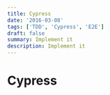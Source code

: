 ```yaml
---
title: Cypress
date: '2016-03-08'
tags: ['TDD', 'Cypress', 'E2E']
draft: false
summary: Implement it
description: Implement it
---
```


# Cypress